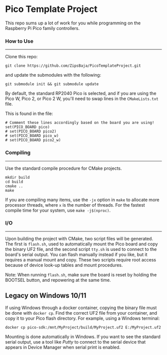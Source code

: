 # Pico Template Project
This repo sums up a lot of work for you while programming on the Raspberry Pi Pico family controllers.

### How to Use
---
Clone this repo:
```
git clone https://github.com/ZipsBaja/PicoTemplateProject.git
```
and update the submodules with the following:
```
git submodule init && git submodule update
```
By default, the standard RP2040 Pico is selected, and if you are using the Pico W, Pico 2, or Pico 2 W, you'll need to swap lines in the `CMakeLists.txt` file.

This is found in the file:
```
# Comment these lines accordingly based on the board you are using!
set(PICO_BOARD pico)
# set(PICO_BOARD pico2)
# set(PICO_BOARD pico_w)
# set(PICO_BOARD pico2_w)
```
### Compiling
---
Use the standard compile procedure for CMake projects.
```
mkdir build
cd build
cmake ..
make
```
If you are compiling many items, use the `-jx` option in `make` to allocate more processor threads, where `x` is the number of threads. For the fastest compile time for your system, use `make -j$(nproc)`. 
### I/O
---
Upon building the project with CMake, two script files will be generated. The first is `flash.sh`, used to automatically mount the Pico board and copy the binary UF2 file, and the second script `tty.sh` is used to connect to the board's serial output. You can flash manually instead if you like, but it requires a manual mount and copy. These two scripts require root access because of device look-up tables and mount procedures.

Note: When running `flash.sh`, make sure the board is reset by holding the BOOTSEL button, and repowering at the same time.

## Legacy on Windows 10/11
If using Windows through a docker container, copying the binary file must be done with `docker cp`. Find the correct UF2 file from your container, and copy it to your Pico flash directory. For example, using a Windows terminal:
```
docker cp pico-sdk:/mnt/MyProject/build/MyProject.uf2 E:/MyProject.uf2
```
Mounting is done automatically in Windows.
If you want to see the standard serial output, use a tool like <i>Putty</i> to connect to the serial device that appears in Device Manager when serial print is enabled.